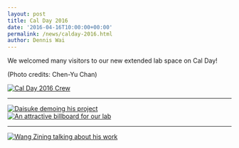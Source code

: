 ```yaml
---
layout: post
title: Cal Day 2016
date: '2016-04-16T10:00:00+00:00'
permalink: /news/calday-2016.html
author: Dennis Wai
---
```


We welcomed many visitors to our new extended lab space on Cal Day!

(Photo credits: Chen-Yu Chan)

<div class="col-md-6">
<a href="{{ site.baseurl }}/assets/images/posts/2016CalDay.jpg" data-lightbox="calday" data-title="Cal Day 2016 Crew">
  <img src="{{ site.baseurl }}/assets/images/posts/2016CalDay.jpg" title="Cal Day 2016 Crew">
</a>
<hr>
<a href="{{ site.baseurl }}/assets/images/posts/2016CalDay3.jpg" data-lightbox="calday" data-title="Daisuke demoing his project">
  <img src="{{ site.baseurl }}/assets/images/posts/2016CalDay3.jpg" title="Daisuke demoing his project">
</a>
</div>
<div class="col-md-6">
<a href="{{ site.baseurl }}/assets/images/posts/2016CalDay2.jpg" data-lightbox="calday" data-title="An attractive billboard for our lab">
  <img src="{{ site.baseurl }}/assets/images/posts/2016CalDay2.jpg" title="An attractive billboard for our lab">
</a>
<hr>
<a href="{{ site.baseurl }}/assets/images/posts/2016CalDay4.jpg" data-lightbox="calday" data-title="Wang Zining talking about his work">
  <img src="{{ site.baseurl }}/assets/images/posts/2016CalDay4.jpg" title="Wang Zining talking about his work">
</a>
</div>